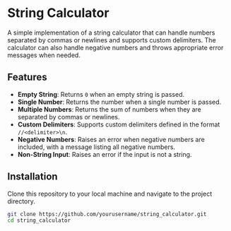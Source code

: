 # String Calculator

A simple implementation of a string calculator that can handle numbers separated by commas or newlines and supports custom delimiters. The calculator can also handle negative numbers and throws appropriate error messages when needed.

## Features

- **Empty String**: Returns `0` when an empty string is passed.
- **Single Number**: Returns the number when a single number is passed.
- **Multiple Numbers**: Returns the sum of numbers when they are separated by commas or newlines.
- **Custom Delimiters**: Supports custom delimiters defined in the format `//<delimiter>\n`.
- **Negative Numbers**: Raises an error when negative numbers are included, with a message listing all negative numbers.
- **Non-String Input**: Raises an error if the input is not a string.

## Installation

Clone this repository to your local machine and navigate to the project directory.

```bash
git clone https://github.com/yourusername/string_calculator.git
cd string_calculator
